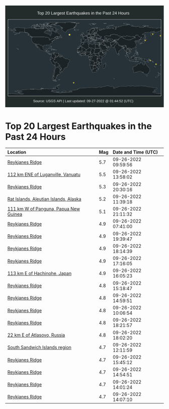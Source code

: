 ![Map](./map.png)

# Top 20 Largest Earthquakes in the Past 24 Hours

| Location | Mag | Date and Time (UTC) |
|:---|:---|:---|
| [Reykjanes Ridge](https://earthquake.usgs.gov/earthquakes/eventpage/us7000ib26) | 5.7 | 09-26-2022 09:59:56 |
| [112 km ENE of Luganville, Vanuatu](https://earthquake.usgs.gov/earthquakes/eventpage/us7000ib3u) | 5.5 | 09-26-2022 13:58:02 |
| [Reykjanes Ridge](https://earthquake.usgs.gov/earthquakes/eventpage/us6000ing5) | 5.3 | 09-26-2022 20:30:16 |
| [Rat Islands, Aleutian Islands, Alaska](https://earthquake.usgs.gov/earthquakes/eventpage/us7000ib2y) | 5.2 | 09-26-2022 11:39:18 |
| [111 km W of Panguna, Papua New Guinea](https://earthquake.usgs.gov/earthquakes/eventpage/us6000ingb) | 5.1 | 09-26-2022 21:11:32 |
| [Reykjanes Ridge](https://earthquake.usgs.gov/earthquakes/eventpage/us7000ib1y) | 4.9 | 09-26-2022 07:41:00 |
| [Reykjanes Ridge](https://earthquake.usgs.gov/earthquakes/eventpage/us6000infy) | 4.9 | 09-26-2022 19:39:47 |
| [Reykjanes Ridge](https://earthquake.usgs.gov/earthquakes/eventpage/us6000infd) | 4.9 | 09-26-2022 18:14:39 |
| [Reykjanes Ridge](https://earthquake.usgs.gov/earthquakes/eventpage/us6000inf3) | 4.9 | 09-26-2022 17:16:05 |
| [113 km E of Hachinohe, Japan](https://earthquake.usgs.gov/earthquakes/eventpage/us7000ib5i) | 4.9 | 09-26-2022 16:05:23 |
| [Reykjanes Ridge](https://earthquake.usgs.gov/earthquakes/eventpage/us7000ib4c) | 4.8 | 09-26-2022 15:18:47 |
| [Reykjanes Ridge](https://earthquake.usgs.gov/earthquakes/eventpage/us7000ib48) | 4.8 | 09-26-2022 14:59:51 |
| [Reykjanes Ridge](https://earthquake.usgs.gov/earthquakes/eventpage/us7000ib2f) | 4.8 | 09-26-2022 10:06:54 |
| [Reykjanes Ridge](https://earthquake.usgs.gov/earthquakes/eventpage/us6000infh) | 4.8 | 09-26-2022 18:21:57 |
| [22 km E of Atlasovo, Russia](https://earthquake.usgs.gov/earthquakes/eventpage/us6000inf9) | 4.8 | 09-26-2022 18:02:20 |
| [South Sandwich Islands region](https://earthquake.usgs.gov/earthquakes/eventpage/us7000ib39) | 4.7 | 09-26-2022 12:11:59 |
| [Reykjanes Ridge](https://earthquake.usgs.gov/earthquakes/eventpage/us7000ib5h) | 4.7 | 09-26-2022 15:45:12 |
| [Reykjanes Ridge](https://earthquake.usgs.gov/earthquakes/eventpage/us7000ib4d) | 4.7 | 09-26-2022 14:54:51 |
| [Reykjanes Ridge](https://earthquake.usgs.gov/earthquakes/eventpage/us7000ib41) | 4.7 | 09-26-2022 14:01:24 |
| [Reykjanes Ridge](https://earthquake.usgs.gov/earthquakes/eventpage/us7000ib3z) | 4.7 | 09-26-2022 14:07:10 |
